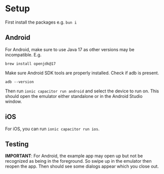 # Setup

First install the packages e.g. `bun i`

## Android

For Android, make sure to use Java 17 as other versions may be incompatible. E.g.

```
brew install openjdk@17
```

Make sure Android SDK tools are properly installed. Check if adb is present.

```
adb --version
```

Then run `ionic capacitor run android` and select the device to run on. This should open the emulator either standalone or in the Android Studio window.

## iOS

For iOS, you can run `ionic capacitor run ios`.

## Testing

**IMPORTANT**: For Android, the example app may open up but not be recognized as being in the foreground. So swipe up in the emulator then reopen the app.
Then should see some dialogs appear which you close out.
